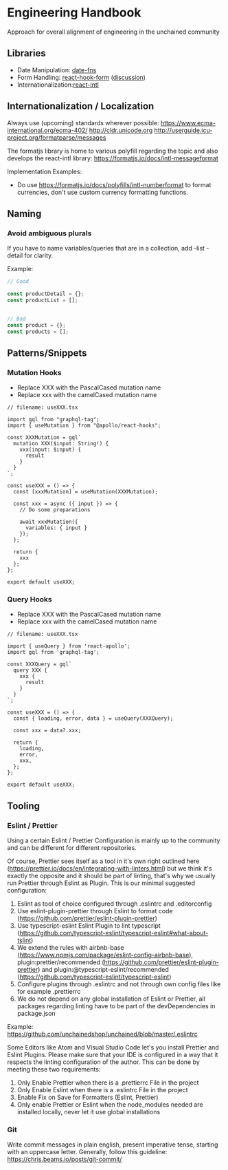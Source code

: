 # Engineering Handbook

Approach for overall alignment of engineering in the unchained community

## Libraries

- Date Manipulation: [date-fns](https://date-fns.org)
- Form Handling: [react-hook-form](https://react-hook-form.com) ([discussion](https://github.com/unchainedshop/engineering-handbook/issues/1))
- Internationalization:[react-intl](https://formatjs.io)

## Internationalization / Localization

Always use (upcoming) standards wherever possible:
https://www.ecma-international.org/ecma-402/
http://cldr.unicode.org
http://userguide.icu-project.org/formatparse/messages

The formatjs library is home to various polyfill regarding the topic and also develops the react-intl library:
https://formatjs.io/docs/intl-messageformat

Implementation Examples:

- Do use https://formatjs.io/docs/polyfills/intl-numberformat to format currencies, don't use custom currency formatting functions.

## Naming

### Avoid ambiguous plurals

If you have to name variables/queries that are in a collection, add -list -detail for clarity.

Example:
```js
// Good

const productDetail = {};
const productList = [];


// Bad
const product = {};
const products = [];
```

## Patterns/Snippets

### Mutation Hooks

- Replace XXX with the PascalCased mutation name
- Replace xxx with the camelCased mutation name

```tsx
// filename: useXXX.tsx

import gql from "graphql-tag";
import { useMutation } from "@apollo/react-hooks";

const XXXMutation = gql`
  mutation XXX($input: String!) {
    xxx(input: $input) {
      result
    }
  }
`;

const useXXX = () => {
  const [xxxMutation] = useMutation(XXXMutation);

  const xxx = async ({ input }) => {
    // Do some preparations

    await xxxMutation({
      variables: { input }
    });
  };

  return {
    xxx
  };
};

export default useXXX;
```

### Query Hooks

- Replace XXX with the PascalCased mutation name
- Replace xxx with the camelCased mutation name

```tsx
// filename: useXXX.tsx

import { useQuery } from 'react-apollo';
import gql from 'graphql-tag';

const XXXQuery = gql`
  query XXX {
    xxx {
      result
    }
  }
`;

const useXXX = () => {
  const { loading, error, data } = useQuery(XXXQuery);

  const xxx = data?.xxx;

  return {
    loading,
    error,
    xxx,
  };
};

export default useXXX;
```

## Tooling

### Eslint / Prettier

Using a certain Eslint / Prettier Configuration is mainly up to the community and can be different for different repositories.

Of course, Prettier sees itself as a tool in it's own right outlined here (https://prettier.io/docs/en/integrating-with-linters.html) but we think it's exactly the opposite and it should be part of linting, that's why we usually run Prettier through Eslint as Plugin. This is our minimal suggested configuration:

1. Eslint as tool of choice configured through .eslintrc and .editorconfig
2. Use eslint-plugin-prettier through Eslint to format code (https://github.com/prettier/eslint-plugin-prettier)
3. Use typescript-eslint Eslint Plugin to lint typescript (https://github.com/typescript-eslint/typescript-eslint#what-about-tslint)
4. We extend the rules with airbnb-base (https://www.npmjs.com/package/eslint-config-airbnb-base), plugin:prettier/recommended (https://github.com/prettier/eslint-plugin-prettier) and plugin:@typescript-eslint/recommended (https://github.com/typescript-eslint/typescript-eslint)
5. Configure plugins through .eslintrc and not through own config files like for example .prettierrc
6. We do not depend on any global installation of Eslint or Prettier, all packages regarding linting have to be part of the devDependencies in package.json

Example: https://github.com/unchainedshop/unchained/blob/master/.eslintrc

Some Editors like Atom and Visual Studio Code let's you install Prettier and Eslint Plugins. Please make sure that your IDE is configured in a way that it respects the linting configuration of the author. This can be done by meeting these two requirements:

1. Only Enable Prettier when there is a .prettierrc File in the project
2. Only Enable Eslint when there is a .eslintrc File in the project
3. Enable Fix on Save for Formatters (Eslint, Prettier)
4. Only enable Prettier or Eslint when the node_modules needed are installed locally, never let it use global installations

### Git

Write commit messages in plain english, present imperative tense, starting with an uppercase letter. Generally, follow this guideline: https://chris.beams.io/posts/git-commit/